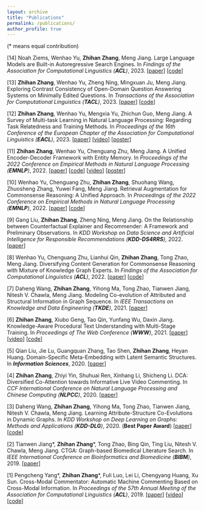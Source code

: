 ```yaml
---
layout: archive
title: "Publications"
permalink: /publications/
author_profile: true
---
```


(* means equal contribution)

[14] Noah Ziems, Wenhao Yu, **Zhihan Zhang**, Meng Jiang. Large Language Models are Built-in Autoregressive Search Engines. In *Findings of the Association for Computational Linguistics (**ACL**)*, 2023. \[[paper](https://arxiv.org/abs/2305.09612)] \[[code](https://github.com/Ziems/llm-url)]

[13] **Zhihan Zhang**, Wenhao Yu, Zheng Ning, Mingxuan Ju, Meng Jiang. Exploring Contrast Consistency of Open-Domain Question Answering Systems on Minimally Edited Questions. In *Transactions of the Association for Computational Linguistics (**TACL**)*, 2023. \[[paper](https://arxiv.org/abs/2305.14441)] \[[code](https://github.com/ytyz1307zzh/Minimally_Edited_Questions)]

[12] **Zhihan Zhang**, Wenhao Yu, Mengxia Yu, Zhichun Guo, Meng Jiang. A Survey of Multi-task Learning in Natural Language Processing: Regarding Task Relatedness and Training Methods. In *Proceedings of the 16th Conference of the European Chapter of the Association for Computational Linguistics (**EACL**)*, 2023. \[[paper](https://arxiv.org/abs/2204.03508)] [[video](https://drive.google.com/file/d/1yw0Zek437p-LljxClNVDeVnDxf2xIdy7/view?usp=sharing)] [[poster](https://drive.google.com/file/d/13RecLlxHA9bB8rnmkn4LbohKZWrPE5tr/view?usp=sharing)]

[11] **Zhihan Zhang**, Wenhao Yu, Chenguang Zhu, Meng Jiang. A Unified Encoder-Decoder Framework with Entity Memory. In *Proceedings of the 2022 Conference on Empirical Methods in Natural Language Processing (**EMNLP**)*, 2022. \[[paper](https://arxiv.org/abs/2210.03273)] \[[code](https://github.com/DM2-ND/EDMem)] \[[video](https://drive.google.com/file/d/1R7XJw5sMSzTxiVfxzt1jhW6Bu8udy6iT/view?usp=sharing)] \[[poster](https://drive.google.com/file/d/1o9k5YGW8mYsonXAPGSfqYqm8W7LEcD11/view?usp=sharing)]

[10] Wenhao Yu, Chenguang Zhu, **Zhihan Zhang**, Shuohang Wang, Zhuosheng Zhang, Yuwei Fang, Meng Jiang. Retrieval Augmentation for Commonsense Reasoning: A Unified Approach. In *Proceedings of the 2022 Conference on Empirical Methods in Natural Language Processing (**EMNLP**)*, 2022. \[[paper](https://arxiv.org/abs/2210.12887)] \[[code](https://github.com/wyu97/RACo)]

[9] Gang Liu, **Zhihan Zhang**, Zheng Ning, Meng Jiang. On the Relationship between Counterfactual Explainer and Recommender: A Framework and Preliminary Observations. In *KDD Workshop on Data Science and Artificial Intelligence for Responsible Recommendations (**KDD-DS4RRS**)*, 2022. \[[paper](https://arxiv.org/abs/2207.04317)] 

[8] Wenhao Yu, Chenguang Zhu, Lianhui Qin, **Zhihan Zhang**, Tong Zhao, Meng Jiang. Diversifying Content Generation for Commonsense Reasoning with Mixture of Knowledge Graph Experts. In *Findings of the Association for Computational Linguistics (**ACL**)*, 2022. \[[paper](https://aclanthology.org/2022.findings-acl.149)] \[[code](https://github.com/DM2-ND/MoKGE)]

[7] Daheng Wang, **Zhihan Zhang**, Yihong Ma, Tong Zhao, Tianwen Jiang, Nitesh V. Chawla, Meng Jiang. Modeling Co-evolution of Attributed and Structural Information in Graph Sequence. In *IEEE Transactions on Knowledge and Data Engineering (**TKDE**)*, 2021. \[[paper](http://www.meng-jiang.com/pubs/coevognn-tkde21/coevognn-tkde21-paper.pdf)]

[6] **Zhihan Zhang**, Xiubo Geng, Tao Qin, Yunfang Wu, Daxin Jiang. Knowledge-Aware Procedural Text Understanding with Multi-Stage Training. In *Proceedings of The Web Conference (**WWW**)*, 2021. \[[paper](https://arxiv.org/abs/2009.13199)] \[[video](https://drive.google.com/file/d/15sM0Zf8Mfqa0_iFY8LY7UnLcVBzPPMcX/view?usp=sharing)] \[[code](https://github.com/ytyz1307zzh/KOALA)]

[5] Qian Liu, Jie Lu, Guangquan Zhang, Tao Shen, **Zhihan Zhang**, Heyan Huang. Domain-Specific Meta-Embedding with Latent Semantic Structures. In ***Information Sciences***, 2020. \[[paper](https://www.sciencedirect.com/science/article/abs/pii/S002002552031029X)]

[4] **Zhihan Zhang**, Zhiyi Yin, Shuhuai Ren, Xinhang Li, Shicheng Li. DCA: Diversified Co-Attention towards Informative Live Video Commenting. In *CCF International Conference on Natural Language Processing and Chinese Computing (**NLPCC**)*, 2020. \[[paper](https://arxiv.org/abs/1911.02739)]

[3] Daheng Wang, **Zhihan Zhang**, Yihong Ma, Tong Zhao, Tianwen Jiang, Nitesh V. Chawla, Meng Jiang.  Learning Attribute-Structure Co-Evolutions in Dynamic Graphs. In *KDD Workshop on Deep Learning on Graphs: Methods and Applications (**KDD-DLG**)*, 2020. 
(**Best Paper Award**) \[[paper](http://www.meng-jiang.com/pubs/coevognns-dlg20/coevognns-dlg20-paper.pdf)] \[[code](https://github.com/DM2-ND/CoEvoGNN)]

[2] Tianwen Jiang\*, **Zhihan Zhang**\*, Tong Zhao, Bing Qin, Ting Liu, Nitesh V. Chawla, Meng Jiang. CTGA: Graph-based Biomedical Literature Search. In *IEEE International Conference on Bioinformatics and Biomedicine (**BIBM**)*, 2019. \[[paper](http://www.meng-jiang.com/pubs/ctga-bibm19/ctga-bibm19-paper.pdf)] 

[1] Pengcheng Yang\*, **Zhihan Zhang**\*, Fuli Luo, Lei Li, Chengyang Huang, Xu Sun. Cross-Modal Commentator: Automatic Machine Commenting Based on Cross-Modal Information. In *Proceedings of the 57th Annual Meeting of the Association for Computational Linguistics (**ACL**)*, 2019. \[[paper](https://www.aclweb.org/anthology/P19-1257/)] \[[video](http://www.livecongress.it/svmd/60B5FD70/62CD7DF0/fullVideo.mp4)] \[[code](https://github.com/ytyz1307zzh/CMAC)]
